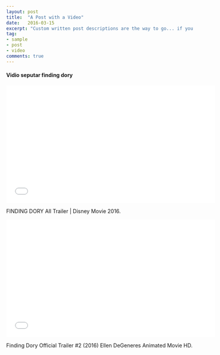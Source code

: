 ```yaml
---
layout: post
title:  "A Post with a Video"
date:   2016-03-15
excerpt: "Custom written post descriptions are the way to go... if you're not lazy."
tag:
- sample
- post
- video
comments: true
---
```


#### Vidio seputar finding dory

<iframe width="560" height="315" src="//www.youtube.com/embed/6k69UcUB68Q" frameborder="0"> </iframe>

FINDING DORY All Trailer | Disney Movie 2016.

<iframe width="560" height="315" src="//www.youtube.com/embed/dLIy1K8kJPo" frameborder="0"> </iframe>

Finding Dory Official Trailer #2 (2016) Ellen DeGeneres Animated Movie HD.
